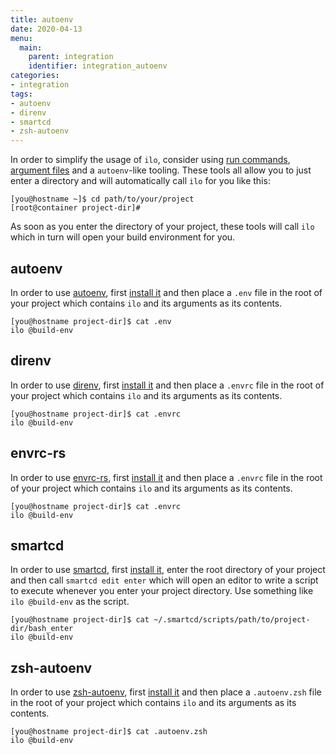 ```yaml
---
title: autoenv
date: 2020-04-13
menu:
  main:
    parent: integration
    identifier: integration_autoenv
categories:
- integration
tags:
- autoenv
- direnv
- smartcd
- zsh-autoenv
---
```


In order to simplify the usage of `ilo`, consider using [run commands](../../usage/run-commands), [argument files](../../usage/argument-files) and a `autoenv`-like tooling. These tools all allow you to just enter a directory and will automatically call `ilo` for you like this:

```shell script
[you@hostname ~]$ cd path/to/your/project
[root@container project-dir]#
```

As soon as you enter the directory of your project, these tools will call `ilo` which in turn will open your build environment for you.

## autoenv

In order to use [autoenv](https://github.com/inishchith/autoenv), first [install it](https://github.com/inishchith/autoenv#install) and then place a `.env` file in the root of your project which contains `ilo` and its arguments as its contents.

```shell script
[you@hostname project-dir]$ cat .env
ilo @build-env
```

## direnv

In order to use [direnv](https://direnv.net/), first [install it](https://direnv.net/#basic-installation) and then place a `.envrc` file in the root of your project which contains `ilo` and its arguments as its contents.

```shell script
[you@hostname project-dir]$ cat .envrc
ilo @build-env
```

## envrc-rs

In order to use [envrc-rs](https://github.com/roxma/envrc-rs), first [install it](https://github.com/roxma/envrc-rs#install) and then place a `.envrc` file in the root of your project which contains `ilo` and its arguments as its contents.

```shell script
[you@hostname project-dir]$ cat .envrc
ilo @build-env
```

## smartcd

In order to use [smartcd](https://github.com/cxreg/smartcd), first [install it](https://github.com/cxreg/smartcd#ok-how-do-i-use-it), enter the root directory of your project and then call `smartcd edit enter` which will open an editor to write a script to execute whenever you enter your project directory. Use something like `ilo @build-env` as the script.

```shell script
[you@hostname project-dir]$ cat ~/.smartcd/scripts/path/to/project-dir/bash_enter
ilo @build-env
```

## zsh-autoenv

In order to use [zsh-autoenv](https://github.com/Tarrasch/zsh-autoenv), first [install it](https://github.com/Tarrasch/zsh-autoenv#installation) and then place a `.autoenv.zsh` file in the root of your project which contains `ilo` and its arguments as its contents.

```shell script
[you@hostname project-dir]$ cat .autoenv.zsh
ilo @build-env
```
